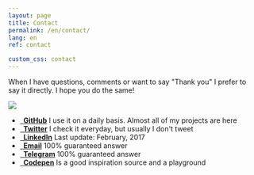 ```yaml
---
layout: page
title: Contact
permalink: /en/contact/
lang: en
ref: contact

custom_css: contact
---
```


When I have questions, comments or want to say "Thank you" I prefer to say it directly. I hope you do the same! 

<img id="personal-photo" src="https://avatars3.githubusercontent.com/u/10425834?v=3&s=460">

<ul class="social-icons">
	<li><a href="{{ site.author_github }}"><i class="fa fa-github fa-fw"></i><strong>&nbsp; GitHub</strong></a><span> I use it on a daily basis. Almost all of my projects are here</span></li>
	<li><a href="{{ site.author_twitter }}"><i class="fa fa-twitter fa-fw"></i><strong>&nbsp; Twitter</strong></a><span> I check it everyday, but usually I don't tweet</span></li>
	<li><a href="{{ site.author_linkedin }}"><i class="fa fa-linkedin fa-fw"></i><strong>&nbsp; LinkedIn</strong></a> <span> Last update: February, 2017</span></li>
	<li><a href="mailto:{{ site.author_email }}"><i class="fa fa-envelope-o fa-fw"></i><strong>&nbsp; Email</strong></a><span> 100% guaranteed answer</span></li>
	<li><a href="{{ site.author_telegram }}"><i class="fa fa-paper-plane-o fa-fw"></i><strong>&nbsp; Telegram</strong></a><span> 100% guaranteed answer</span></li>
	<li><a href="{{ site.author_codepen }}"><i class="fa fa-codepen fa-fw"></i><strong>&nbsp; Codepen</strong></a><span> Is a good inspiration source and a playground</span></li>
</ul>

